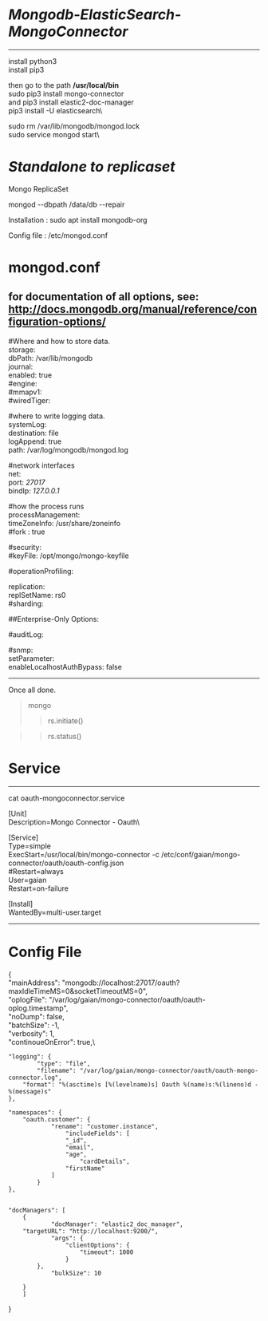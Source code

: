 # _Mongodb-ElasticSearch-MongoConnector_
---
install python3\
install pip3

then go to the path **/usr/local/bin**\
sudo pip3 install mongo-connector\
and pip3 install elastic2-doc-manager\
pip3 install -U elasticsearch\

sudo rm /var/lib/mongodb/mongod.lock\
sudo service mongod start\


# _Standalone to replicaset_
Mongo ReplicaSet

mongod --dbpath /data/db --repair


Installation :
sudo apt install mongodb-org

Config file : /etc/mongod.conf
 
# mongod.conf

 for documentation of all options, see:\
   http://docs.mongodb.org/manual/reference/configuration-options/
---
#Where and how to store data.\
storage:\
  dbPath: /var/lib/mongodb\
  journal:\
    enabled: true\
#engine:\
#mmapv1:\
#wiredTiger:

#where to write logging data.\
systemLog:\
  destination: file\
  logAppend: true\
  path: /var/log/mongodb/mongod.log

#network interfaces\
net:\
  port: _27017_\
  bindIp: _127.0.0.1_


#how the process runs\
processManagement:\
  timeZoneInfo: /usr/share/zoneinfo\
#fork : true

#security:\
#keyFile: /opt/mongo/mongo-keyfile

#operationProfiling:

replication:\
   replSetName: rs0\
#sharding:

##Enterprise-Only Options:

#auditLog:

#snmp:\
setParameter:\
   enableLocalhostAuthBypass: false

---
Once all done.

>mongo
>> rs.initiate()

>> rs.status()

# Service 
--- 

cat oauth-mongoconnector.service 

[Unit]\
Description=Mongo Connector - Oauth\

[Service]\
Type=simple\
ExecStart=/usr/local/bin/mongo-connector -c /etc/conf/gaian/mongo-connector/oauth/oauth-config.json\
#Restart=always\
User=gaian\
Restart=on-failure


[Install]\
WantedBy=multi-user.target

---

# Config File

{\
	"mainAddress": "mongodb://localhost:27017/oauth?maxIdleTimeMS=0&socketTimeoutMS=0",\
	"oplogFile": "/var/log/gaian/mongo-connector/oauth/oauth-oplog.timestamp",\
	"noDump": false,\
	"batchSize": -1,\
	"verbosity": 1,\
	"continoueOnError": true,\

	"logging": {
        	"type": "file",
        	"filename": "/var/log/gaian/mongo-connector/oauth/oauth-mongo-connector.log",
		"format": "%(asctime)s [%(levelname)s] Oauth %(name)s:%(lineno)d - %(message)s"
	},

	"namespaces": {
		"oauth.customer": {
       			"rename": "customer.instance",
              		"includeFields": [
        			"_id",
        			"email",
        			"age",
                		"cardDetails",
        			"firstName"
      			]
    		}
	},


	"docManagers": [
        {
            	"docManager": "elastic2_doc_manager",
   		"targetURL": "http://localhost:9200/",
            	"args": {
              		"clientOptions": {
                		"timeout": 1000
              		}
        	},
            	"bulkSize": 10
		
        }
    	]
}

